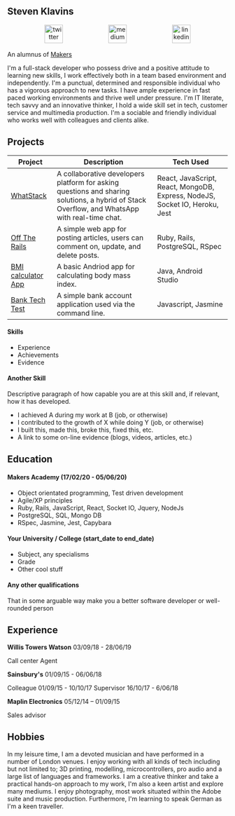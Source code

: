 ## Steven Klavins
<p align="center">
<a href="https://twitter.com/KlavinsSteven">
<img src="http://goinkscape.com/wp-content/uploads/2015/07/twitter-logo-final.png" alt="twitter" hspace="50" height="42" width="42"></a>
<a href="https://medium.com/@stevenklavins94">
<img src="http://www.webmasto.com/wp-content/uploads/2017/08/Medium-App-Icon-2017.png" alt="medium" hspace="50" height="42" width="42"></a>

<a href="https://www.linkedin.com/in/steven-klavins-90b02a199/">
<img src="https://www.iconfinder.com/data/icons/free-social-icons/67/linkedin_circle_color-512.png" alt="linkedin" hspace="50" height="42" width="42"></a></p>

An alumnus of [Makers](https://github.com/makersacademy)

I'm a full-stack developer who possess drive and a positive attitude to learning new skills, I work effectively both in a team based environment and independently. I'm a punctual, determined and responsible individual who has a vigorous approach to new tasks. I have ample experience in fast paced working environments and thrive well under pressure. I'm IT literate, tech savvy and an innovative thinker, I hold a wide skill set in tech, customer service and multimedia production. I'm a sociable and friendly individual who works well with colleagues and clients alike.

## Projects 

| Project                                                                    | Description                                                                                                                                     | Tech Used                                                                    |
|----------------------------------------------------------------------------|-------------------------------------------------------------------------------------------------------------------------------------------------|------------------------------------------------------------------------------|
| [WhatStack](https://github.com/FayeCarter/WhatStack)                       | A collaborative developers platform for asking  questions and sharing solutions, a hybrid of  Stack Overflow, and WhatsApp with real-time chat. | React, JavaScript, React, MongoDB,  Express, NodeJS, Socket IO, Heroku, Jest |
| [Off The Rails](https://github.com/Steven-Klavins/off-the-rails)           | A simple web app for posting articles,  users can comment on, update, and delete posts.                                                         | Ruby, Rails, PostgreSQL, RSpec                                               |
| [BMI calculator App](https://github.com/Steven-Klavins/bmi-calculator-app) | A basic Andriod app for calculating body mass index.                                                                                            | Java, Android Studio                                                         |
| [Bank Tech Test](https://github.com/Steven-Klavins/bank-tech-test)         | A simple bank account application used via the  command line.                                                                                   | Javascript, Jasmine                                                          |

#### Skills

- Experience
- Achievements
- Evidence

#### Another Skill

Descriptive paragraph of how capable you are at this skill and, if relevant, how it has developed.

* I achieved A during my work at B (job, or otherwise)
* I contributed to the growth of X while doing Y (job, or otherwise)
* I built this, made this, broke this, fixed this, etc.
* A link to some on-line evidence (blogs, videos, articles, etc.)

## Education

#### Makers Academy (17/02/20 - 05/06/20)
* Object orientated programming, Test driven development
* Agile/XP principles 
* Ruby, Rails, JavaScript, React, Socket IO, Jquery, NodeJs
* PostgreSQL, SQL, Mongo DB
* RSpec, Jasmine, Jest, Capybara 

#### Your University / College (start_date to end_date)

- Subject, any specialisms
- Grade
- Other cool stuff

#### Any other qualifications

That in some arguable way make you a better software developer or well-rounded person

## Experience

**Willis Towers Watson** 03/09/18 - 28/06/19 

Call center Agent 

**Sainsbury's** 01/09/15 - 06/06/18 

Colleague 01/09/15 - 10/10/17 Supervisor 16/10/17 - 6/06/18 

**Maplin Electronics** 05/12/14 – 01/09/15  

Sales advisor  

## Hobbies

In my leisure time, I am a devoted musician and have performed in a number of London venues. I enjoy working with all kinds of tech including but not limited to; 3D printing, modelling, microcontrollers, pro audio and a large list of languages and frameworks. I am a creative thinker and take a practical hands-on approach to my work, I'm also a keen artist and explore many mediums. I enjoy photography, most work situated within the Adobe suite and music production. Furthermore, I'm learning to speak German as I'm a keen traveller.
